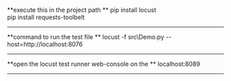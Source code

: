 **execute this in the project path **
pip install locust  
pip install requests-toolbelt 


-----------------------------------------
**command to run the test file **
locust -f src\Demo.py --host=http://localhost:8076

------------------------------------------

**open the locust test runner web-console on the **
localhost:8089

-----------------------------------------
